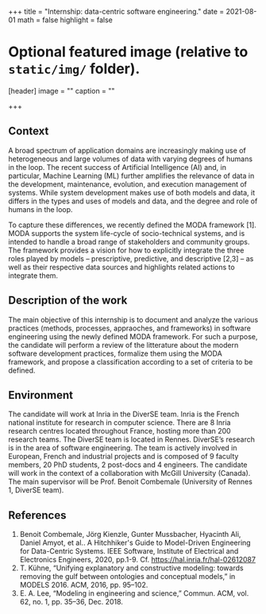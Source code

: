 +++
title = "Internship: data-centric software engineering."
date = 2021-08-01
math = false
highlight = false

# Optional featured image (relative to `static/img/` folder).
[header]
image = ""
caption = ""

+++

## Context

A broad spectrum of application domains are increasingly making use of heterogeneous and large volumes of data with varying degrees of humans in the loop. The recent success of Artificial Intelligence (AI) and, in particular, Machine Learning (ML) further amplifies the relevance of data in the development, maintenance, evolution, and execution management of systems. While system development makes use of both models and data, it differs in the types and uses of models and data, and the degree and role of humans in the loop.

To capture these differences, we recently defined the MODA framework [1]. MODA supports the system life-cycle of socio-technical systems, and is intended to handle a broad range of stakeholders and community groups. The framework provides a vision for how to explicitly integrate the three roles played by models – prescriptive, predictive, and descriptive [2,3] – as well as their respective data sources and highlights related actions to integrate them.

## Description of the work

The main objective of this internship is to document and analyze the various practices (methods, processes, appraoches, and frameworks) in software engineering using the newly defined MODA framework. For such a purpose, the candidate will perform a review of the litterature about the modern software development practices, formalize them using the MODA framework, and propose a classification according to a set of criteria to be defined. 

## Environment

The candidate will work at Inria in the DiverSE team. Inria is the French national institute for research in computer science. There are 8 Inria research centres located throughout France, hosting more than 200 research teams. The DiverSE team is located in Rennes. DiverSE’s research is in the area of software engineering. The team is actively involved in European, French and industrial projects and is composed of 9 faculty members, 20 PhD students, 2 post-docs and 4 engineers. The candidate will work in the context of a collaboration with McGill University (Canada). The main supervisor will be Prof. Benoit Combemale (University of Rennes 1, DiverSE team). 


## References

1. Benoit Combemale, Jörg Kienzle, Gunter Mussbacher, Hyacinth Ali, Daniel Amyot, et al.. A Hitchhiker's Guide to Model-Driven Engineering for Data-Centric Systems. IEEE Software, Institute of Electrical and Electronics Engineers, 2020, pp.1-9. Cf. https://hal.inria.fr/hal-02612087
2. T. Kühne, “Unifying explanatory and constructive modeling: towards removing the gulf between ontologies and conceptual models,” in MODELS 2016. ACM, 2016, pp. 95–102.
3. E. A. Lee, “Modeling in engineering and science,” Commun. ACM, vol. 62, no. 1, pp. 35–36, Dec. 2018.